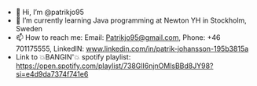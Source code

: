 - 👋 Hi, I’m @patrikjo95
- 🌱 I’m currently learning Java programming at Newton YH in Stockholm, Sweden
- 📫 How to reach me: Email: Patrikjo95@gmail.com, Phone: +46 701175555, LinkedIN: www.linkedin.com/in/patrik-johansson-195b3815a
- Link to 💥BANGIN'💥 spotify playlist: https://open.spotify.com/playlist/738GlI6njnOMlsBBd8JY98?si=e4d9da7374f741e6
<!---
patrikjo95/patrikjo95 is a ✨ special ✨ repository because its `README.md` (this file) appears on your GitHub profile.
You can click the Preview link to take a look at your changes.
--->
